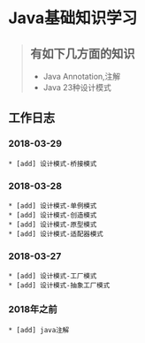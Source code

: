# Java基础知识学习
> ## 有如下几方面的知识
> * Java Annotation,注解
> * Java 23种设计模式


## 工作日志

### 2018-03-29
    * [add] 设计模式-桥接模式

### 2018-03-28
    * [add] 设计模式-单例模式
    * [add] 设计模式-创造模式
    * [add] 设计模式-原型模式
    * [add] 设计模式-适配器模式

### 2018-03-27
    * [add] 设计模式-工厂模式
    * [add] 设计模式-抽象工厂模式
    
### 2018年之前
    * [add] java注解